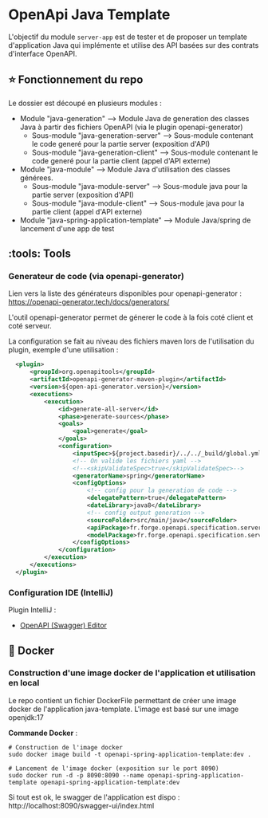 # OpenApi Java Template

L'objectif du module `server-app` est de tester et de proposer un template d'application Java qui implémente et utilise des API basées sur des contrats d'interface OpenAPI.


## :star: Fonctionnement du repo 

Le dossier est découpé en plusieurs modules :
* Module "java-generation" --> Module Java de generation des classes Java à partir des fichiers OpenAPI (via le plugin openapi-generator)
    * Sous-module "java-generation-server" --> Sous-module contenant le code generé pour la partie server (exposition d'API)
    * Sous-module "java-generation-client" --> Sous-module contenant le code generé pour la partie client (appel d'API externe)
* Module "java-module" --> Module Java d'utilisation des classes générees.
    * Sous-module "java-module-server" --> Sous-module java pour la partie server (exposition d'API)
    * Sous-module "java-module-client" --> Sous-module java pour la partie client (appel d'API externe)
* Module "java-spring-application-template" --> Module Java/spring de lancement d'une app de test


## :tools: Tools

### Generateur de code (via openapi-generator) 

Lien vers la liste des générateurs disponibles pour openapi-generator : https://openapi-generator.tech/docs/generators/

L'outil openapi-generator permet de génerer le code à la fois coté client et coté serveur.

La configuration se fait au niveau des fichiers maven lors de l'utilisation du plugin, exemple d'une utilisation :
```xml
  <plugin>
      <groupId>org.openapitools</groupId>
      <artifactId>openapi-generator-maven-plugin</artifactId>
      <version>${open-api-generator.version}</version>
      <executions>
          <execution>
              <id>generate-all-server</id>
              <phase>generate-sources</phase>
              <goals>
                  <goal>generate</goal>
              </goals>
              <configuration>
                  <inputSpec>${project.basedir}/../../_build/global.yml</inputSpec>
                  <!-- On valide les fichiers yaml -->
                  <!--<skipValidateSpec>true</skipValidateSpec>-->
                  <generatorName>spring</generatorName>
                  <configOptions>
                      <!-- config pour la generation de code -->
                      <delegatePattern>true</delegatePattern>
                      <dateLibrary>java8</dateLibrary>
                      <!-- config output generation -->
                      <sourceFolder>src/main/java</sourceFolder>
                      <apiPackage>fr.forge.openapi.specification.server.api</apiPackage>
                      <modelPackage>fr.forge.openapi.specification.server.model</modelPackage>
                  </configOptions>
              </configuration>
          </execution>
      </executions>
  </plugin>
```

### Configuration IDE (IntelliJ)

Plugin IntelliJ :
* [OpenAPI (Swagger) Editor](https://plugins.jetbrains.com/plugin/14837-openapi-swagger-editor)


## :whale2: Docker 

### Construction d'une image docker de l'application et utilisation en local

Le repo contient un fichier DockerFile permettant de créer une image docker de l'application java-template.
L'image est basé sur une image openjdk:17

**Commande Docker** :
```shell
# Construction de l'image docker 
sudo docker image build -t openapi-spring-application-template:dev . 

# Lancement de l'image docker (exposition sur le port 8090)
sudo docker run -d -p 8090:8090 --name openapi-spring-application-template openapi-spring-application-template:dev
```

Si tout est ok, le swagger de l'application est dispo : http://localhost:8090/swagger-ui/index.html
